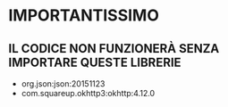 # IMPORTANTISSIMO
## IL CODICE **NON FUNZIONERÀ** SENZA IMPORTARE QUESTE LIBRERIE
- org.json:json:20151123
- com.squareup.okhttp3:okhttp:4.12.0
